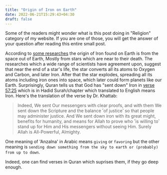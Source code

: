 ```yaml
---
title: "Origin of Iron on Earth"
date: 2022-06-21T15:29:43+04:30
draft: false 
---
```


Some of the readers might wonder what is this post doing in "Religion" category of my website.
If you are one of those, you will get the answer of your question after reading this entire small post.

According to [some researches](https://www.newscientist.com/article/dn27570-supernova-space-bullets-could-have-seeded-earths-iron-core/) the origin of Iron found on Earth is from the space out of Earth,
Mostly from stars which are near to their death.
The researches which a wide range of scientists have agreement upon, suggest that near the end of a star's life, the star converts all its atoms to Oxygen and Carbon, and later Iron.
After that the star explodes, spreading all its atoms including iron ones into space, which later could form planets like our Earth.
Surprisingly, Quran tells us that God has "sent down" Iron in [verse 57:25](https://quran.com/57/25) which is in Hadid Surah/chapter which translated to English means Iron. Here's the translation of the verse by Dr. Khattab:

> Indeed, We sent Our messengers with clear proofs, and with them We sent down the Scripture and the balance ˹of justice˺ so that people may administer justice. And We sent down iron with its great might, benefits for humanity, and means for Allah to prove who ˹is willing to˺ stand up for Him and His messengers without seeing Him. Surely Allah is All-Powerful, Almighty.

One meaning of 'Anzalna' in Arabic means `giving` or `favoring` but the other meaning is `sending down something from the sky to earth or (probably) from up to down`.

Indeed, one can find verses in Quran which suprises them, if they go deep enough.
